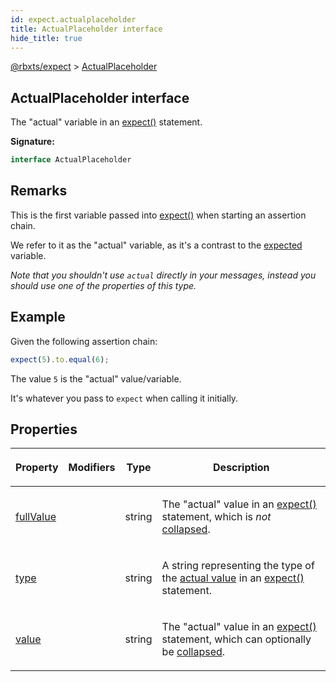 ```yaml
---
id: expect.actualplaceholder
title: ActualPlaceholder interface
hide_title: true
---
```


[@rbxts/expect](./expect.md) &gt; [ActualPlaceholder](./expect.actualplaceholder.md)

## ActualPlaceholder interface

The "actual" variable in an [expect()](./expect.expect.md) statement.

**Signature:**

```typescript
interface ActualPlaceholder 
```

## Remarks

This is the first variable passed into [expect()](./expect.expect.md) when starting an assertion chain.

We refer to it as the "actual" variable, as it's a contrast to the [expected](./expect.placeholder.expected.md) variable.

_Note that you shouldn't use `actual` directly in your messages, instead you should use one of the properties of this type._

## Example

Given the following assertion chain:

```ts
expect(5).to.equal(6);
```
The value `5` is the "actual" value/variable.

It's whatever you pass to `expect` when calling it initially.

## Properties

<table><thead><tr><th>

Property


</th><th>

Modifiers


</th><th>

Type


</th><th>

Description


</th></tr></thead>
<tbody><tr><td>

[fullValue](./expect.actualplaceholder.fullvalue.md)


</td><td>


</td><td>

string


</td><td>

The "actual" value in an [expect()](./expect.expect.md) statement, which is _not_ [collapsed](./expect.expectconfig.collapselength.md)<!-- -->.


</td></tr>
<tr><td>

[type](./expect.actualplaceholder.type.md)


</td><td>


</td><td>

string


</td><td>

A string representing the type of the [actual value](./expect.actualplaceholder.value.md) in an [expect()](./expect.expect.md) statement.


</td></tr>
<tr><td>

[value](./expect.actualplaceholder.value.md)


</td><td>


</td><td>

string


</td><td>

The "actual" value in an [expect()](./expect.expect.md) statement, which can optionally be [collapsed](./expect.expectconfig.collapselength.md)<!-- -->.


</td></tr>
</tbody></table>